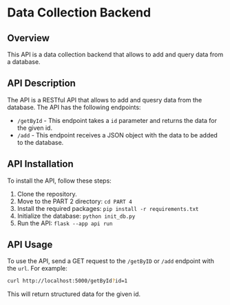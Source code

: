 # Data Collection Backend

## Overview

This API is a data collection backend that allows to add and query data from a database.

## API Description

The API is a RESTful API that allows to add and quesry data from the database. The API has the following endpoints:

- `/getById` - This endpoint takes a `id` parameter and returns the data for the given id.
- `/add` - This endpoint receives a JSON object with the data to be added to the database.

## API Installation

To install the API, follow these steps:

1. Clone the repository.
2. Move to the PART 2 directory: `cd PART 4`
3. Install the required packages: `pip install -r requirements.txt`
4. Initialize the database: `python init_db.py`
5. Run the API: `flask --app api run`

## API Usage

To use the API, send a GET request to the `/getByID` or `/add` endpoint with the `url`. For example:

```bash
curl http://localhost:5000/getById?id=1
```

This will return structured data for the given id.


